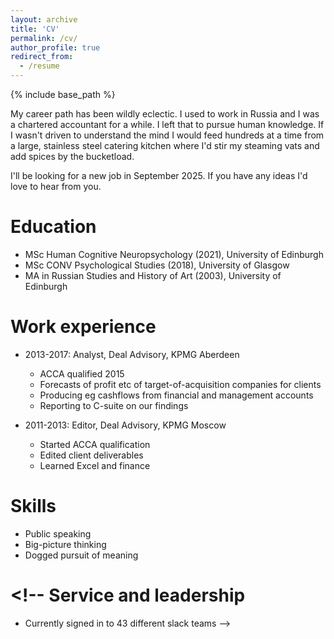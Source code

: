 ```yaml
---
layout: archive
title: 'CV'
permalink: /cv/
author_profile: true
redirect_from:
  - /resume
---
```


{% include base_path %}

My career path has been wildly eclectic. I used to work in Russia and I was a chartered accountant for a while. I left that to pursue human knowledge. If I wasn't driven to understand the mind I would feed hundreds at a time from a large, stainless steel catering kitchen where I'd stir my steaming vats and add spices by the bucketload.

I'll be looking for a new job in September 2025. If you have any ideas I'd love to hear from you.

# Education

- MSc Human Cognitive Neuropsychology (2021), University of Edinburgh
- MSc CONV Psychological Studies (2018), University of Glasgow
- MA in Russian Studies and History of Art (2003), University of Edinburgh

# Work experience

- 2013-2017: Analyst, Deal Advisory, KPMG Aberdeen

  - ACCA qualified 2015
  - Forecasts of profit etc of target-of-acquisition companies for clients
  - Producing eg cashflows from financial and management accounts
  - Reporting to C-suite on our findings

- 2011-2013: Editor, Deal Advisory, KPMG Moscow
  - Started ACCA qualification
  - Edited client deliverables
  - Learned Excel and finance

# Skills

- Public speaking
- Big-picture thinking
- Dogged pursuit of meaning

<!-- # Publications

  <ul>{% for post in site.publications %}
    {% include archive-single-cv.html %}
  {% endfor %}</ul>

Talks
======
  <ul>{% for post in site.talks %}
    {% include archive-single-talk-cv.html %}
  {% endfor %}</ul>

Teaching
======
  <ul>{% for post in site.teaching %}
    {% include archive-single-cv.html %}
  {% endfor %}</ul> -->

# <!-- Service and leadership

- Currently signed in to 43 different slack teams -->
